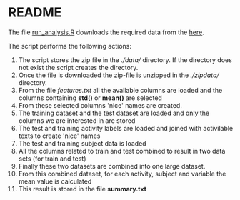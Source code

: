 # README

The file [run_analysis.R](https://github.com/fennekit/DataCleaning/blob/master/run_analysis.R) downloads the required data from the 
[here](https://d396qusza40orc.cloudfront.net/getdata%2Fprojectfiles%2FUCI%20HAR%20Dataset.zip).

The script performs the following actions:
1. The script stores the zip file in the *./data/* directory. If the directory does not exist the script creates the directory.
2. Once the file is downloaded the zip-file is unzipped in the *./zipdata/* directory.
3. From the file *features.txt* all the available columns are loaded and the columns containing **std()** or **mean()** are selected
4. From these selected columns 'nice' names are created.
5. The training dataset and the test dataset are loaded and only the columns we are interested in are stored
6. The test and training activity labels are loaded and joined with activilable texts to create 'nice' names
7. The test and training subject data is loaded
8. All the columns related to train and test combined to result in two data sets (for train and test)
9. Finally these two datasets are combined into one large dataset.
10. From this combined dataset, for each activity, subject and variable the mean value is calculated
11. This result is stored in the file **summary.txt**



